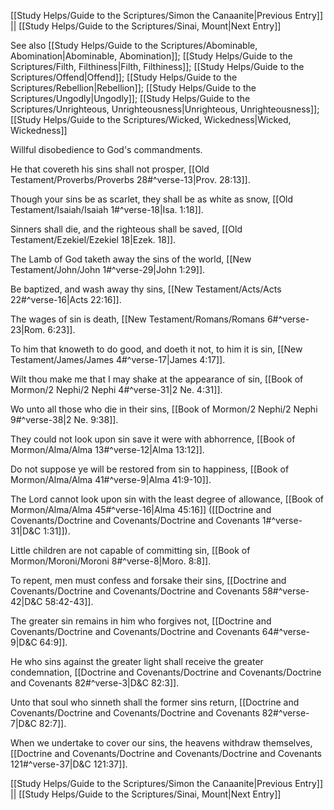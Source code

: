 [[Study Helps/Guide to the Scriptures/Simon the Canaanite|Previous Entry]]  ||  [[Study Helps/Guide to the Scriptures/Sinai, Mount|Next Entry]]

 See also [[Study Helps/Guide to the Scriptures/Abominable, Abomination|Abominable, Abomination]]; [[Study Helps/Guide to the Scriptures/Filth, Filthiness|Filth, Filthiness]]; [[Study Helps/Guide to the Scriptures/Offend|Offend]]; [[Study Helps/Guide to the Scriptures/Rebellion|Rebellion]]; [[Study Helps/Guide to the Scriptures/Ungodly|Ungodly]]; [[Study Helps/Guide to the Scriptures/Unrighteous, Unrighteousness|Unrighteous, Unrighteousness]]; [[Study Helps/Guide to the Scriptures/Wicked, Wickedness|Wicked, Wickedness]]

 Willful disobedience to God's commandments.

 He that covereth his sins shall not prosper, [[Old Testament/Proverbs/Proverbs 28#^verse-13|Prov. 28:13]].

 Though your sins be as scarlet, they shall be as white as snow, [[Old Testament/Isaiah/Isaiah 1#^verse-18|Isa. 1:18]].

 Sinners shall die, and the righteous shall be saved, [[Old Testament/Ezekiel/Ezekiel 18|Ezek. 18]].

 The Lamb of God taketh away the sins of the world, [[New Testament/John/John 1#^verse-29|John 1:29]].

 Be baptized, and wash away thy sins, [[New Testament/Acts/Acts 22#^verse-16|Acts 22:16]].

 The wages of sin is death, [[New Testament/Romans/Romans 6#^verse-23|Rom. 6:23]].

 To him that knoweth to do good, and doeth it not, to him it is sin, [[New Testament/James/James 4#^verse-17|James 4:17]].

 Wilt thou make me that I may shake at the appearance of sin, [[Book of Mormon/2 Nephi/2 Nephi 4#^verse-31|2 Ne. 4:31]].

 Wo unto all those who die in their sins, [[Book of Mormon/2 Nephi/2 Nephi 9#^verse-38|2 Ne. 9:38]].

 They could not look upon sin save it were with abhorrence, [[Book of Mormon/Alma/Alma 13#^verse-12|Alma 13:12]].

 Do not suppose ye will be restored from sin to happiness, [[Book of Mormon/Alma/Alma 41#^verse-9|Alma 41:9-10]].

 The Lord cannot look upon sin with the least degree of allowance, [[Book of Mormon/Alma/Alma 45#^verse-16|Alma 45:16]] ([[Doctrine and Covenants/Doctrine and Covenants/Doctrine and Covenants 1#^verse-31|D&C 1:31]]).

 Little children are not capable of committing sin, [[Book of Mormon/Moroni/Moroni 8#^verse-8|Moro. 8:8]].

 To repent, men must confess and forsake their sins, [[Doctrine and Covenants/Doctrine and Covenants/Doctrine and Covenants 58#^verse-42|D&C 58:42-43]].

 The greater sin remains in him who forgives not, [[Doctrine and Covenants/Doctrine and Covenants/Doctrine and Covenants 64#^verse-9|D&C 64:9]].

 He who sins against the greater light shall receive the greater condemnation, [[Doctrine and Covenants/Doctrine and Covenants/Doctrine and Covenants 82#^verse-3|D&C 82:3]].

 Unto that soul who sinneth shall the former sins return, [[Doctrine and Covenants/Doctrine and Covenants/Doctrine and Covenants 82#^verse-7|D&C 82:7]].

 When we undertake to cover our sins, the heavens withdraw themselves, [[Doctrine and Covenants/Doctrine and Covenants/Doctrine and Covenants 121#^verse-37|D&C 121:37]].

[[Study Helps/Guide to the Scriptures/Simon the Canaanite|Previous Entry]]  ||  [[Study Helps/Guide to the Scriptures/Sinai, Mount|Next Entry]]